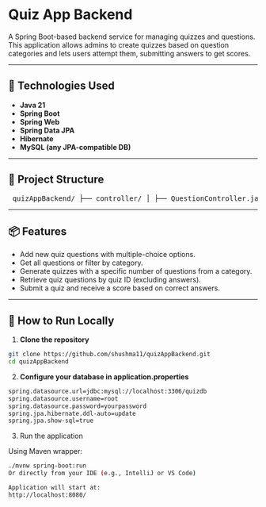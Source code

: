 # Quiz App Backend

A Spring Boot-based backend service for managing quizzes and questions. This application allows admins to create quizzes based on question categories and lets users attempt them, submitting answers to get scores.

---

## 🔧 Technologies Used

- **Java 21**
- **Spring Boot**
- **Spring Web**
- **Spring Data JPA**
- **Hibernate**
- **MySQL (any JPA-compatible DB)**

---

## 📁 Project Structure
<pre> quizAppBackend/ ├── controller/ │ ├── QuestionController.java │ └── QuizController.java ├── model/ │ ├── Question.java │ ├── Quiz.java │ ├── Response.java │ └── QuestionWrapper.java ├── service/ │ ├── QuestionService.java │ └── QuizService.java ├── dao/ │ ├── QuestionRepository.java │ └── QuizRepository.java ├── application.properties └── QuizAppApplication.java </pre>


---

## 📦 Features

- Add new quiz questions with multiple-choice options.
- Get all questions or filter by category.
- Generate quizzes with a specific number of questions from a category.
- Retrieve quiz questions by quiz ID (excluding answers).
- Submit a quiz and receive a score based on correct answers.

---

## 🚀 How to Run Locally

1. **Clone the repository**

```bash
git clone https://github.com/shushma11/quizAppBackend.git
cd quizAppBackend

````
2. **Configure your database in application.properties**

```bash
spring.datasource.url=jdbc:mysql://localhost:3306/quizdb
spring.datasource.username=root
spring.datasource.password=yourpassword
spring.jpa.hibernate.ddl-auto=update
spring.jpa.show-sql=true
```
3. Run the application

Using Maven wrapper:

```bash
./mvnw spring-boot:run
Or directly from your IDE (e.g., IntelliJ or VS Code)

Application will start at:
http://localhost:8080/

```




